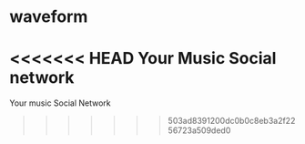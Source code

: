 waveform
========

<<<<<<< HEAD
Your Music Social network
=======
Your music Social Network
>>>>>>> 503ad8391200dc0b0c8eb3a2f2256723a509ded0
